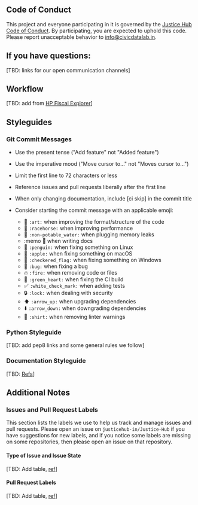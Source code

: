 ## Code of Conduct

This project and everyone participating in it is governed by the [Justice Hub Code of Conduct](https://github.com/justicehub-in/Justice-Hub/blob/master/CODE_OF_CONDUCT.md).
By participating, you are expected to uphold this code. Please report unacceptable behavior to info@civicdatalab.in.

## If you have questions:
[TBD: links for our open communication channels]

## Workflow
[TBD: add from [HP Fiscal Explorer](https://github.com/CivicDataLab/hp-fiscal-data-explorer-backend/wiki/Coding-Guidelines)]

## Styleguides

### Git Commit Messages

- Use the present tense ("Add feature" not "Added feature")
- Use the imperative mood ("Move cursor to..." not "Moves cursor to...")
- Limit the first line to 72 characters or less
- Reference issues and pull requests liberally after the first line
- When only changing documentation, include [ci skip] in the commit title
- Consider starting the commit message with an applicable emoji:

    - :art: `:art:` when improving the format/structure of the code
    - :racehorse: `:racehorse:` when improving performance
    - :non-potable_water: `:non-potable_water:` when plugging memory leaks
    - :memo :memo: when writing docs
    - :penguin: `:penguin:` when fixing something on Linux
    - :apple: `:apple:` when fixing something on macOS
    - :checkered_flag: `:checkered_flag:` when fixing something on Windows
    - :bug: `:bug:` when fixing a bug
    - :fire: `:fire:` when removing code or files
    - :green_heart: `:green_heart:` when fixing the CI build
    - :white_check_mark: `:white_check_mark:` when adding tests
    - :lock: `:lock:` when dealing with security
    - :arrow_up: `:arrow_up:` when upgrading dependencies
    - :arrow_down: `:arrow_down:` when downgrading dependencies
    - :shirt: `:shirt:` when removing linter warnings

### Python Styleguide
[TBD: add pep8 links and some general rules we follow]

### Documentation Styleguide
[TBD: [Refs](https://github.com/atom/atom/blob/master/CONTRIBUTING.md#documentation-styleguide)]

## Additional Notes

### Issues and Pull Request Labels

This section lists the labels we use to help us track and manage issues and pull requests.
Please open an issue on `justicehub-in/Justice-Hub` if you have suggestions for new labels,
and if you notice some labels are missing on some repositories, then please open an issue on that repository.

#### Type of Issue and Issue State
[TBD: Add table, [ref](https://github.com/atom/atom/blob/master/CONTRIBUTING.md#type-of-issue-and-issue-state)]

#### Pull Request Labels
[TBD: Add table, [ref](https://github.com/atom/atom/blob/master/CONTRIBUTING.md#pull-request-labels)]
